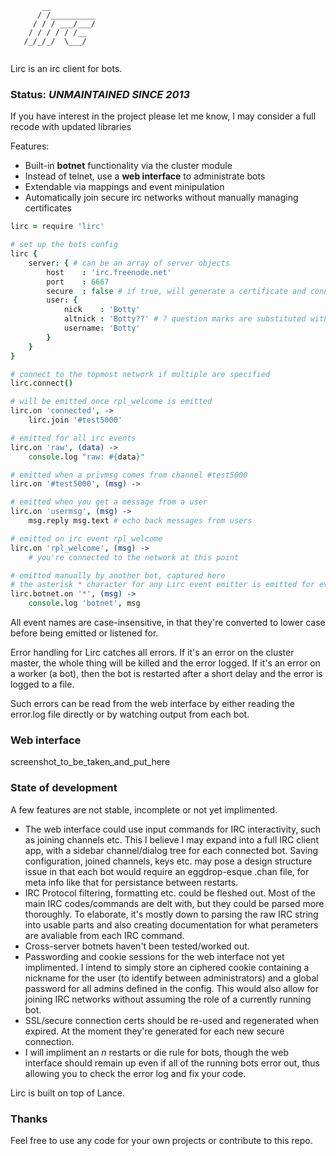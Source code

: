 ```
       __          
      / /__________
     / / / ___/___/
    / / / / / /__  
   /_/_/_/  \___/  
                   
```
Lirc is an irc client for bots.

### Status: *UNMAINTAINED SINCE 2013*
If you have interest in the project please let me know, I may consider a full recode with updated libraries 

Features:

- Built-in **botnet** functionality via the cluster module
- Instead of telnet, use a **web interface** to administrate bots
- Extendable via mappings and event minipulation
- Automatically join secure irc networks without manually managing certificates

```coffee
lirc = require 'lirc'

# set up the bots config
lirc {
    server: { # can be an array of server objects
        host    : 'irc.freenode.net'
        port    : 6667
        secure  : false # if true, will generate a certificate and connect over TLS
        user: {
            nick    : 'Botty'
            altnick : 'Botty??' # ? question marks are substituted with random numbers
            username: 'Botty'
        }
    }
}

# connect to the topmost network if multiple are specified
lirc.connect()

# will be emitted once rpl_welcome is emitted
lirc.on 'connected', -> 
    lirc.join '#test5000'

# emitted for all irc events
lirc.on 'raw', (data) ->
    console.log "raw: #{data}"

# emitted when a privmsg comes from channel #test5000
lirc.on '#test5000', (msg) ->

# emitted when you get a message from a user
lirc.on 'usermsg', (msg) ->
    msg.reply msg.text # echo back messages from users

# emitted on irc event rpl_welcome
lirc.on 'rpl_welcome', (msg) ->
    # you're connected to the network at this point

# emitted manually by another bot, captured here
# the asterisk * character for any Lirc event emitter is emitted for every single event
lirc.botnet.on '*', (msg) -> 
    console.log 'botnet', msg

```

All event names are case-insensitive, in that they're converted to lower case before being emitted or listened for.

Error handling for Lirc catches all errors. If it's an error on the cluster master, the whole thing will be killed and the error logged. If it's an error on a worker (a bot), then the bot is restarted after a short delay and the error is logged to a file. 

Such errors can be read from the web interface by either reading the error.log file directly or by watching output from each bot.

### Web interface
screenshot_to_be_taken_and_put_here

### State of development
A few features are not stable, incomplete or not yet implimented.

- The web interface could use input commands for IRC interactivity, such as joining channels etc. This I believe I may expand into a full IRC client app, with a sidebar channel/dialog tree for each connected bot. Saving configuration, joined channels, keys etc. may pose a design structure issue in that each bot would require an eggdrop-esque .chan file, for meta info like that for persistance between restarts.
- IRC Protocol filtering, formatting etc. could be fleshed out. Most of the main IRC codes/commands are delt with, but they could be parsed more thoroughly. To elaborate, it's mostly down to parsing the raw IRC string into usable parts and also creating documentation for what perameters are avaliable from each IRC command.
- Cross-server botnets haven't been tested/worked out.
- Passwording and cookie sessions for the web interface not yet implimented. I intend to simply store an ciphered cookie containing a nickname for the user (to identify between administrators) and a global password for all admins defined in the config. This would also allow for joining IRC networks without assuming the role of a currently running bot.
- SSL/secure connection certs should be re-used and regenerated when expired. At the moment they're generated for each new secure connection.
- I will impliment an *n* restarts or die rule for bots, though the web interface should remain up even if all of the running bots error out, thus allowing you to check the error log and fix your code.

Lirc is built on top of Lance.

### Thanks
Feel free to use any code for your own projects or contribute to this repo.
